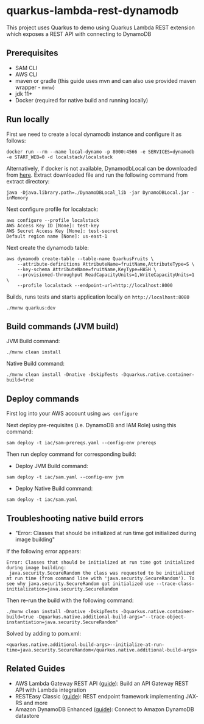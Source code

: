 # quarkus-lambda-rest-dynamodb

This project uses Quarkus to demo using Quarkus Lambda REST extension which exposes a REST API with connecting to DynamoDB 

## Prerequisites

- SAM CLI
- AWS CLI
- maven or gradle (this guide uses mvn and can also use provided maven wrapper - `mvnw`)
- jdk 11+
- Docker (required for native build and running locally)

## Run locally

First we need to create a local dynamodb instance and configure it as follows:

```
docker run --rm --name local-dynamo -p 8000:4566 -e SERVICES=dynamodb -e START_WEB=0 -d localstack/localstack
```

Alternatively, if docker is not available, DynamodbLocal can be downloaded from [here](https://docs.aws.amazon.com/amazondynamodb/latest/developerguide/DynamoDBLocal.DownloadingAndRunning.html#DynamoDBLocal.DownloadingAndRunning.title). Extract downloaded file and run the following command from extract directory:

```
java -Djava.library.path=./DynamoDBLocal_lib -jar DynamoDBLocal.jar -inMemory
```

Next configure profile for localstack:

```
aws configure --profile localstack
AWS Access Key ID [None]: test-key
AWS Secret Access Key [None]: test-secret
Default region name [None]: us-east-1
```

Next create the dynamodb table:

```
aws dynamodb create-table --table-name QuarkusFruits \
    --attribute-definitions AttributeName=fruitName,AttributeType=S \
    --key-schema AttributeName=fruitName,KeyType=HASH \
    --provisioned-throughput ReadCapacityUnits=1,WriteCapacityUnits=1 \
    --profile localstack --endpoint-url=http://localhost:8000
```

Builds, runs tests and starts application locally on `http://localhost:8080`

```
./mvnw quarkus:dev
```

## Build commands (JVM build)

JVM Build command:

```
./mvnw clean install
```

Native Build command:

```
./mvnw clean install -Dnative -DskipTests -Dquarkus.native.container-build=true
```

## Deploy commands

First log into your AWS account using `aws configure`

Next deploy pre-requisites (i.e. DynamoDB and IAM Role) using this command:

```
sam deploy -t iac/sam-prereqs.yaml --config-env prereqs
```

Then run deploy command for corresponding build:

* Deploy JVM Build command:

```
sam deploy -t iac/sam.yaml --config-env jvm
```

* Deploy Native Build command:

```
sam deploy -t iac/sam.yaml 
```

## Troubleshooting native build errors

* "Error: Classes that should be initialized at run time got initialized during image building"

If the following error appears:

```
Error: Classes that should be initialized at run time got initialized during image building:
 java.security.SecureRandom the class was requested to be initialized at run time (from command line with 'java.security.SecureRandom'). To see why java.security.SecureRandom got initialized use --trace-class-initialization=java.security.SecureRandom
```

Then re-run the build with the following command:

```
./mvnw clean install -Dnative -DskipTests -Dquarkus.native.container-build=true -Dquarkus.native.additional-build-args="--trace-object-instantiation=java.security.SecureRandom"
```

Solved by adding to pom.xml:

```
<quarkus.native.additional-build-args>--initialize-at-run-time=java.security.SecureRandom</quarkus.native.additional-build-args>      
```

## Related Guides

- AWS Lambda Gateway REST API ([guide](https://quarkus.io/guides/amazon-lambda-http)): Build an API Gateway REST API with Lambda integration
- RESTEasy Classic ([guide](https://quarkus.io/guides/resteasy)): REST endpoint framework implementing JAX-RS and more
- Amazon DynamoDB Enhanced ([guide](https://quarkiverse.github.io/quarkiverse-docs/quarkus-amazon-services/dev/amazon-dynamodb.html)): Connect to Amazon DynamoDB datastore



